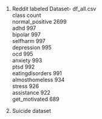 1. Reddit labeled Dataset- df_all.csv<br>
class count<br>
normal_positive    2699<br>
adhd                997<br>
bipolar             997<br>
selfharm            997<br>
depression          995<br>
ocd                 995<br>
anxiety             993<br>
ptsd                992<br>
eatingdisorders     991<br>
almosthomeless      934<br>
stress              926<br>
assistance          922<br>
get_motivated       689<br>

2. Suicide dataset<br>
